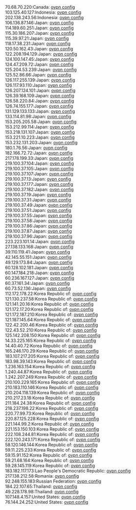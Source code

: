 70.68.70.220:Canada: [ovpn config](vpn/70_68_70_220.ovpn)  
103.125.40.127:Indonesia: [ovpn config](vpn/103_125_40_127.ovpn)  
202.138.243.56:Indonesia: [ovpn config](vpn/202_138_243_56.ovpn)  
106.136.87.146:Japan: [ovpn config](vpn/106_136_87_146.ovpn)  
114.189.60.251:Japan: [ovpn config](vpn/114_189_60_251.ovpn)  
115.30.186.207:Japan: [ovpn config](vpn/115_30_186_207.ovpn)  
115.39.97.21:Japan: [ovpn config](vpn/115_39_97_21.ovpn)  
118.17.38.231:Japan: [ovpn config](vpn/118_17_38_231.ovpn)  
120.50.162.43:Japan: [ovpn config](vpn/120_50_162_43.ovpn)  
122.208.194.129:Japan: [ovpn config](vpn/122_208_194_129.ovpn)  
124.100.147.45:Japan: [ovpn config](vpn/124_100_147_45.ovpn)  
124.47.209.72:Japan: [ovpn config](vpn/124_47_209_72.ovpn)  
125.204.53.239:Japan: [ovpn config](vpn/125_204_53_239.ovpn)  
125.52.86.66:Japan: [ovpn config](vpn/125_52_86_66.ovpn)  
126.117.255.139:Japan: [ovpn config](vpn/126_117_255_139.ovpn)  
126.117.93.110:Japan: [ovpn config](vpn/126_117_93_110.ovpn)  
126.207.124.101:Japan: [ovpn config](vpn/126_207_124_101.ovpn)  
126.39.168.109:Japan: [ovpn config](vpn/126_39_168_109.ovpn)  
126.58.220.84:Japan: [ovpn config](vpn/126_58_220_84.ovpn)  
126.74.155.177:Japan: [ovpn config](vpn/126_74_155_177.ovpn)  
131.129.133.133:Japan: [ovpn config](vpn/131_129_133_133.ovpn)  
133.114.81.98:Japan: [ovpn config](vpn/133_114_81_98.ovpn)  
153.205.205.58:Japan: [ovpn config](vpn/153_205_205_58.ovpn)  
153.212.99.114:Japan: [ovpn config](vpn/153_212_99_114.ovpn)  
153.218.131.107:Japan: [ovpn config](vpn/153_218_131_107.ovpn)  
153.221.10.223:Japan: [ovpn config](vpn/153_221_10_223.ovpn)  
153.232.131.203:Japan: [ovpn config](vpn/153_232_131_203.ovpn)  
180.1.76.56:Japan: [ovpn config](vpn/180_1_76_56.ovpn)  
182.166.72.72:Japan: [ovpn config](vpn/182_166_72_72.ovpn)  
217.178.199.33:Japan: [ovpn config](vpn/217_178_199_33.ovpn)  
219.100.37.104:Japan: [ovpn config](vpn/219_100_37_104.ovpn)  
219.100.37.105:Japan: [ovpn config](vpn/219_100_37_105.ovpn)  
219.100.37.107:Japan: [ovpn config](vpn/219_100_37_107.ovpn)  
219.100.37.13:Japan: [ovpn config](vpn/219_100_37_13.ovpn)  
219.100.37.177:Japan: [ovpn config](vpn/219_100_37_177.ovpn)  
219.100.37.182:Japan: [ovpn config](vpn/219_100_37_182.ovpn)  
219.100.37.19:Japan: [ovpn config](vpn/219_100_37_19.ovpn)  
219.100.37.31:Japan: [ovpn config](vpn/219_100_37_31.ovpn)  
219.100.37.49:Japan: [ovpn config](vpn/219_100_37_49.ovpn)  
219.100.37.51:Japan: [ovpn config](vpn/219_100_37_51.ovpn)  
219.100.37.55:Japan: [ovpn config](vpn/219_100_37_55.ovpn)  
219.100.37.58:Japan: [ovpn config](vpn/219_100_37_58.ovpn)  
219.100.37.86:Japan: [ovpn config](vpn/219_100_37_86.ovpn)  
219.100.37.87:Japan: [ovpn config](vpn/219_100_37_87.ovpn)  
219.100.37.96:Japan: [ovpn config](vpn/219_100_37_96.ovpn)  
223.223.101.14:Japan: [ovpn config](vpn/223_223_101_14.ovpn)  
27.138.133.168:Japan: [ovpn config](vpn/27_138_133_168.ovpn)  
39.110.119.41:Japan: [ovpn config](vpn/39_110_119_41.ovpn)  
42.145.55.151:Japan: [ovpn config](vpn/42_145_55_151.ovpn)  
49.129.173.84:Japan: [ovpn config](vpn/49_129_173_84.ovpn)  
60.128.102.181:Japan: [ovpn config](vpn/60_128_102_181.ovpn)  
60.147.184.218:Japan: [ovpn config](vpn/60_147_184_218.ovpn)  
60.236.167.127:Japan: [ovpn config](vpn/60_236_167_127.ovpn)  
60.37.161.34:Japan: [ovpn config](vpn/60_37_161_34.ovpn)  
60.73.52.136:Japan: [ovpn config](vpn/60_73_52_136.ovpn)  
112.172.178.22:Korea Republic of: [ovpn config](vpn/112_172_178_22.ovpn)  
121.130.237.58:Korea Republic of: [ovpn config](vpn/121_130_237_58.ovpn)  
121.141.20.16:Korea Republic of: [ovpn config](vpn/121_141_20_16.ovpn)  
121.172.17.20:Korea Republic of: [ovpn config](vpn/121_172_17_20.ovpn)  
121.172.187.210:Korea Republic of: [ovpn config](vpn/121_172_187_210.ovpn)  
121.187.145.64:Korea Republic of: [ovpn config](vpn/121_187_145_64.ovpn)  
122.42.200.46:Korea Republic of: [ovpn config](vpn/122_42_200_46.ovpn)  
122.43.52.210:Korea Republic of: [ovpn config](vpn/122_43_52_210.ovpn)  
125.142.208.150:Korea Republic of: [ovpn config](vpn/125_142_208_150.ovpn)  
14.33.225.165:Korea Republic of: [ovpn config](vpn/14_33_225_165.ovpn)  
14.40.40.72:Korea Republic of: [ovpn config](vpn/14_40_40_72.ovpn)  
165.246.170.29:Korea Republic of: [ovpn config](vpn/165_246_170_29.ovpn)  
183.107.217.205:Korea Republic of: [ovpn config](vpn/183_107_217_205.ovpn)  
183.98.39.143:Korea Republic of: [ovpn config](vpn/183_98_39_143.ovpn)  
1.236.163.154:Korea Republic of: [ovpn config](vpn/1_236_163_154.ovpn)  
1.240.44.87:Korea Republic of: [ovpn config](vpn/1_240_44_87.ovpn)  
1.242.207.249:Korea Republic of: [ovpn config](vpn/1_242_207_249.ovpn)  
210.100.229.165:Korea Republic of: [ovpn config](vpn/210_100_229_165.ovpn)  
210.183.110.146:Korea Republic of: [ovpn config](vpn/210_183_110_146.ovpn)  
210.204.118.139:Korea Republic of: [ovpn config](vpn/210_204_118_139.ovpn)  
210.217.23.18:Korea Republic of: [ovpn config](vpn/210_217_23_18.ovpn)  
211.184.24.38:Korea Republic of: [ovpn config](vpn/211_184_24_38.ovpn)  
218.237.198.22:Korea Republic of: [ovpn config](vpn/218_237_198_22.ovpn)  
220.77.99.73:Korea Republic of: [ovpn config](vpn/220_77_99_73.ovpn)  
220.87.125.228:Korea Republic of: [ovpn config](vpn/220_87_125_228.ovpn)  
221.144.99.2:Korea Republic of: [ovpn config](vpn/221_144_99_2.ovpn)  
221.153.150.103:Korea Republic of: [ovpn config](vpn/221_153_150_103.ovpn)  
222.108.244.81:Korea Republic of: [ovpn config](vpn/222_108_244_81.ovpn)  
222.120.243.171:Korea Republic of: [ovpn config](vpn/222_120_243_171.ovpn)  
58.120.146.144:Korea Republic of: [ovpn config](vpn/58_120_146_144.ovpn)  
59.11.225.233:Korea Republic of: [ovpn config](vpn/59_11_225_233.ovpn)  
59.15.91.152:Korea Republic of: [ovpn config](vpn/59_15_91_152.ovpn)  
59.21.68.164:Korea Republic of: [ovpn config](vpn/59_21_68_164.ovpn)  
59.28.145.119:Korea Republic of: [ovpn config](vpn/59_28_145_119.ovpn)  
183.182.117.173:Lao People's Democratic Republic: [ovpn config](vpn/183_182_117_173.ovpn)  
217.138.212.58:Romania: [ovpn config](vpn/217_138_212_58.ovpn)  
92.248.155.183:Russian Federation: [ovpn config](vpn/92_248_155_183.ovpn)  
184.22.107.65:Thailand: [ovpn config](vpn/184_22_107_65.ovpn)  
49.228.178.98:Thailand: [ovpn config](vpn/49_228_178_98.ovpn)  
107.148.4.157:United States: [ovpn config](vpn/107_148_4_157.ovpn)  
76.144.24.252:United States: [ovpn config](vpn/76_144_24_252.ovpn)  

